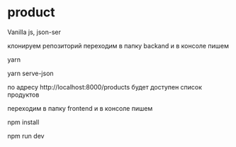 # product
Vanilla js, json-ser

клонируем репозиторий
переходим в папку backand и в консоле пишем

  yarn                
  
  yarn serve-json
  
  по адресу http://localhost:8000/products будет доступен список продуктов                                                    

переходим в папку frontend и в консоле пишем

npm install

npm run dev
  


